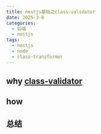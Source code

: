 ```yaml
---
title: nestjs基础之class-validator
date: 2025-3-8
categories:
  - 后端
  - nestjs
tags:
  - nestjs
  - node
  - class-transformer
---
```


## why [class-validator](https://github.com/typestack/class-validator)

## how

## 总结
